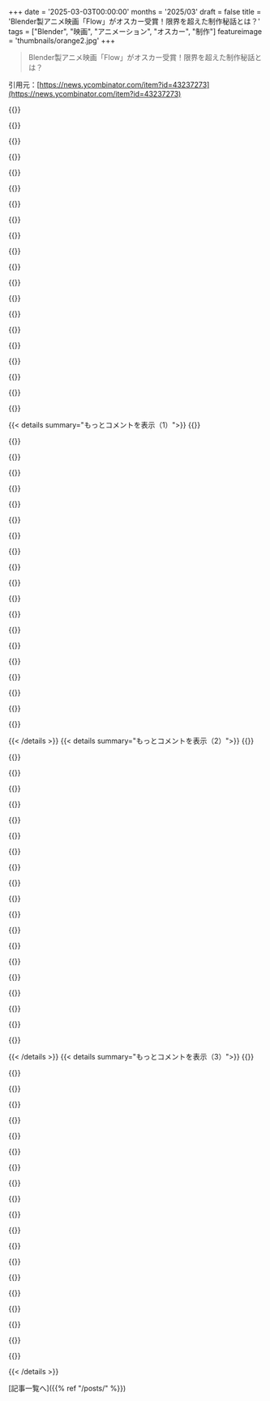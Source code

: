 +++
date = '2025-03-03T00:00:00'
months = '2025/03'
draft = false
title = 'Blender製アニメ映画「Flow」がオスカー受賞！限界を超えた制作秘話とは？'
tags = ["Blender", "映画", "アニメーション", "オスカー", "制作"]
featureimage = 'thumbnails/orange2.jpg'
+++

> Blender製アニメ映画「Flow」がオスカー受賞！限界を超えた制作秘話とは？

引用元：[https://news.ycombinator.com/item?id=43237273](https://news.ycombinator.com/item?id=43237273)

{{<matomeQuote body="Blenderで作られただけじゃなくて、最終レンダリングはBlenderの半リアルタイムEeveeエンジンで行われたんだ。これで計算量が何桁も減ったらしい。監督はレンダーファームが不要で、彼のローカルワークステーションで4Kフレームを0.5～10秒で生成できたって。もちろん、ちゃんとしたレンダラーであるCyclesの方が見た目は良いけど、限られた予算で利用可能な代替手段は貴重だよ。" userName="jsheard" createdAt="2025-03-03T03:35:40" color="#38d3d3">}}

{{<matomeQuote body="Cyclesでレンダリングしたら映画がどうなるのか気になる。ちょっと照明が“おかしい”と感じる部分があるから、称賛された今こそ、Cyclesでのリマスター版を出してほしいな。" userName="leonidasv" createdAt="2025-03-03T04:58:50" color="">}}

{{<matomeQuote body="Cyclesに切り替えるのはかなり手間になるかも。レンダラーは互換性があるとは言われてるけど、Cyclesの方が多くの機能をサポートしてるから、Eeveeで重要じゃなかったオプションを設定しなきゃならない。映画を観たけど、“非現実的”でコミカルな見た目は創造的な選択だったと思う。Cyclesに変えたとしても、クリエイターが創造的な選択を変えなければ、違う映画になっても必ずしも良くなるとは思えない。" userName="deng" createdAt="2025-03-03T14:06:10" color="#785bff">}}

{{<matomeQuote body="Flowの中で、近リアルな非動物レンダリングと非リアルな動物レンダリングの対比が妙だと思った。大きな問題じゃなかったけど、対比に困惑した人もいたみたい。" userName="PaulDavisThe1st" createdAt="2025-03-03T17:02:48" color="">}}

{{<matomeQuote body="これは過去にリリースされたすべての監督版やリマスターに当てはまると思う。" userName="CSSer" createdAt="2025-03-03T17:00:04" color="">}}

{{<matomeQuote body="あまりリマスターしてほしくないな。謙虚で民主的なFOSSの精神が好きなんだ。まるでDogme 95みたいで、伝統的な物語や演技、テーマに基づいた映画制作のルールを持っていて、派手な特殊効果や技術を排除してる。初めはアニメスタイルに否定的だったけど、引き込まれて驚いた。レンダリングクオリティよりも遥かに重要な魅力があったと思う。" userName="Fluorescence" createdAt="2025-03-03T10:04:54" color="#ff5733">}}

{{<matomeQuote body="これは啓示的かもしれない。LEDスクリーンでSuper Mario Bros.を初めてプレイしたときのように、ピクセルがクリアに見えた。真面目に言うと、誰かがBeethovenの第五をリオーケストラしたことがあるのかな？RavelやStraussのスタイルで。おそらく冗談で誰かがやってるはずで、ぜひ聴いてみたい。" userName="jancsika" createdAt="2025-03-03T16:39:44" color="">}}

{{<matomeQuote body="この文脈でいうと、Max RichterのRecomposed: Vivaldi – The Four Seasonsは似たようなものかも。良かったけど、私は純粋主義者じゃないから。" userName="alanvillalobos" createdAt="2025-03-03T18:27:01" color="">}}

{{<matomeQuote body="まだ見てないけど、直感的にはその通りだった。エンジンが安定版としてリリースされたときに試して、90%の解決策にすぐ到達することに感心したが、その後の複雑な照明シナリオに戻されてしまった。" userName="Neywiny" createdAt="2025-03-03T11:58:41" color="">}}

{{<matomeQuote body="Cyclesのレンダリングは美しいけど、1フレーム10分は魅力的じゃないかも。Eeveeのプリミティブを出力するためにCyclesでレンダリングした人がいるのかな？アーキテクチャレンダリングコミュニティの手法で、完全なグローバルレンダリングやパス追跡の代わりに、ライティングをペイントしてた気がする。" userName="eurekin" createdAt="2025-03-03T12:53:20" color="#785bff">}}

{{<matomeQuote body="一般的な前提だけど、PCの性能を上げる方法はいくつかあるよね。「https://www.youtube.com/watch?app=desktop&v=a0GW8Na5CIE」Blenderには他にもいろいろ問題があるけど、CUDA/Optixのサポートは普通のハードウェアでもできるからね＝３" userName="Joel_Mckay" createdAt="2025-03-03T16:54:03" color="#38d3d3">}}

{{<matomeQuote body="最新のBlenderの機能には疎くなっちゃったな。もし最高クオリティのレンダリングが必要なら、Blenderはレンダーファームでスケールできるの？前に聞いたときは、専用や自社製にその利点があったはず。" userName="teruakohatu" createdAt="2025-03-03T04:45:46" color="">}}

{{<matomeQuote body="うん！「https://www.sheepit-renderfarm.com/home」これは素晴らしいコミュニティの例だね。" userName="hamaluik" createdAt="2025-03-03T04:53:37" color="">}}

{{<matomeQuote body="自分でCyclesとカスタムプラグインをサポートする分散レンダリングオーケストレーターを作ったんだ。ModalのクラウドコンピューティングAPIを使って、20個までL40S GPU（4090の80%くらいでVRAMはもっとある）でジョブを生成するよ。安くはないけど、非常に速くて資金フローも楽。" userName="ad-astra" createdAt="2025-03-03T09:01:45" color="#ff5733">}}

{{<matomeQuote body="最近見た中で、最もオリジナルなREADMEだね。ちょっと分かりにくいけど、" userName="sbarre" createdAt="2025-03-03T13:13:43" color="">}}

{{<matomeQuote body="見てくれてありがとう！あまり注目はされないと思うけど、楽しんでるよ。" userName="ad-astra" createdAt="2025-03-03T16:45:43" color="">}}

{{<matomeQuote body="第二のタイトルは「Book of Job」と名付けるべきだと思う。" userName="remify" createdAt="2025-03-03T16:15:18" color="">}}

{{<matomeQuote body="1.5時間の映画を24FPSで作ったら約13万フレーム。マシンがそれより少ないなら、並列化はほぼ無料だよ。" userName="orlp" createdAt="2025-03-03T10:06:15" color="#38d3d3">}}

{{<matomeQuote body="恥ずかしいほど並列処理が簡単なら、リソースを増やすことでほぼ無限にスケールできるよ。" userName="zoky" createdAt="2025-03-03T05:41:42" color="">}}

{{<matomeQuote body="すごいBlenderのハッカーがNVIDIAとIntelのGPUを使ってCyclesを試したのを見た気がする。APIがこんなにポータブルで異種ハードウェアでパラレル化できるのはすごい。ソフトウェアのクオリティに驚かされる。" userName="touisteur" createdAt="2025-03-03T07:32:58" color="#785bff">}}

{{< details summary="もっとコメントを表示（1）">}}
{{<matomeQuote body="BlenderをNVIDIAのGPUとAMDのCPUで同時に動かすのは設定でチェックするだけで簡単。GPUの性能が圧倒的だからあんまり意味がないけど、Blenderがここまで動くのは本当に驚きだ。" userName="Doxin" createdAt="2025-03-03T07:37:15" color="#785bff">}}

{{<matomeQuote body="Blender Foundationのオープンソース映画は20年以上前からレンダーファームでレンダリングされてるはず。Cycles/Eeveeが出る前からだけど、そういう方向には戻らないと思う。" userName="sangnoir" createdAt="2025-03-03T19:22:11" color="">}}

{{<matomeQuote body="超シンプルな方法は、各機械で手動でレンダリングを開始し、異なるフレーム範囲を設定することだね。" userName="sznio" createdAt="2025-03-03T09:18:35" color="">}}

{{<matomeQuote body="もっと手間をかける気になったら、各フレームをN個のセルに分割して配布する方法もあるよ。レンダリングが決定的なら、各セルを統合して完全なフレームにすればいい。" userName="diggan" createdAt="2025-03-03T13:56:27" color="">}}

{{<matomeQuote body="Blenderはもっと効率的なCyclesレンダラーに取り組んでなかったっけ？" userName="pier25" createdAt="2025-03-03T05:53:55" color="">}}

{{<matomeQuote body="おそらくCycles Xのことを言ってるんだと思うが、すでにリリースされているはず。ただ、Eeveeの性能にはかなわないだろうね。Cyclesは物理的ベースのパストレーシングエンジンで、EeveeはOpenGLを使ったラスタライズだから。" userName="pilaf" createdAt="2025-03-03T07:13:40" color="#ff5733">}}

{{<matomeQuote body="そうだね。Eevee Nextプロジェクトと混同してたかも。" userName="pier25" createdAt="2025-03-03T13:38:03" color="">}}

{{<matomeQuote body="予告編見たけど、あまりも期待外れに感じた。最近のゲームのカットシーンよりも劣ってる気がする。遠景はいいけど、動物の近接シーンのレンダリングは素人っぽくてブロック状。見た目で選ばれたんじゃなく、ストーリーとキャラクターで受賞したといいな。" userName="zo1" createdAt="2025-03-03T15:58:47" color="">}}

{{<matomeQuote body="映画には素晴らしいビジュアルがあるけど、リアルな詳細ではなく、映画の小さなストーリーの裏にある神秘的な深さを喚起してる。映画はリアルには見えないけど、リアルに振る舞うわけでもない。" userName="snowwrestler" createdAt="2025-03-03T16:17:34" color="">}}

{{<matomeQuote body="映画館でFlow観たけど、大画面で見るとちょっと粗い見た目が逆にアート的な選択って感じで、異世界感を強調してたね。動物のアニメーションや音響も素晴らしくて、劇場から出ると感動したよ。ちょっとした環境だと視覚的な粗さが目立つかも。" userName="billin" createdAt="2025-03-04T14:15:58" color="#ff5733">}}

{{<matomeQuote body="今のハリウッドのゴミみたいな映画見てると、オスカーも金持ちの自己満足にしか思えないけど、こういう作品が何かを勝ち取るのは本当に嬉しいね。でもこれって偶然的な気もしたけど。" userName="sepositus" createdAt="2025-03-03T16:41:51" color="">}}

{{<matomeQuote body="見た目は雑だけど、ストーリーはそれなりに整ってるし、ビジュアルも話を伝えるに足るものだと思う。" userName="ChrisMarshallNY" createdAt="2025-03-03T16:34:12" color="">}}

{{<matomeQuote body="同意だけど、ちょっと違う理由があるんだ。可愛さ満載で泣きそうになるけど、長ったらしい技術デモかなんかに見えちゃう。" userName="Funes-" createdAt="2025-03-03T16:05:14" color="">}}

{{<matomeQuote body="確かに完璧ではないけど、リアルタイムでレンダリングされるゲームだってこんなもんじゃん。派手なエフェクトも使わないし、いいバランスだと思う。" userName="raverbashing" createdAt="2025-03-03T05:18:09" color="#785bff">}}

{{<matomeQuote body="Flowは技術的にすごいとは思わなかった。アニメーションは不十分で、影やテクスチャも変だった。全体の感じがゲームのカットシーンみたいだね。でもそのカットシーンは見ごたえがあった。媒体が言うような革新的な映画だとは思えないけど、監督が制約の中で楽しめるものを作ったのが本当のストーリーだよ。特に子供たちが楽しんだのが最高。" userName="legitster" createdAt="2025-03-03T04:32:29" color="#ff5c5c">}}

{{<matomeQuote body="アニメスタイルの子供向け映画において、最先端のレンダリングはあまり重要じゃないかもね。" userName="brundolf" createdAt="2025-03-03T05:56:43" color="">}}

{{<matomeQuote body="子供の頃に見たトランスフォーマーやGI Joe、サンダーキャッツみたいなアニメは、今見るとクソみたいだけど、自分たちの想像力を掻き立ててくれたんだよね。" userName="stvltvs" createdAt="2025-03-03T07:10:28" color="">}}

{{<matomeQuote body="古い（1940年代）のアニメはすごくスムーズで質が良かった。でも70年代、80年代はクオリティが低かったかも。Flowの映画は確かにオスカーに値するけど、キャラクターのレンダリングはちょっと雑だった。でも動きに最適化してるのはいい選択だと思ったよ。時間をかけて観ると、粗さは気にならなくなるね。Avatarもそんな感じだったし。今、再レンダリングされるって噂聞いたよ。" userName="ChrisMarshallNY" createdAt="2025-03-03T09:52:59" color="#ff33a1">}}

{{<matomeQuote body="アニメーションの質は常に予算とモチベーションに影響されるね。手抜きはいつも同じで、技術の進歩はそれほど影響しないから。質が悪いのは安いテレビ制作によくある話。" userName="HelloNurse" createdAt="2025-03-03T11:29:50" color="">}}

{{<matomeQuote body="Spielbergは”Animaniacs”で素晴らしい仕事をしたから、うまくやれる可能性があるよね。最近のアニメは3Dレンダリングが多いけど、なんか”アンクニー・バレー”を感じるのは、クラシックなアニメに育ったせいかも。" userName="ChrisMarshallNY" createdAt="2025-03-03T12:15:40" color="">}}


{{< /details >}}
{{< details summary="もっとコメントを表示（2）">}}
{{<matomeQuote body="＞”1970年代と1980年代のものは質が悪いと思う。多くがGI Joeのおかげでマーケティングマシーンになったから。安いアニメは子供向けのコマーシャル枠を作り出し、80年代はおもちゃを売るためのアイデアを試しまくった。”" userName="MisterTea" createdAt="2025-03-03T14:12:20" color="">}}

{{<matomeQuote body="想像力をかき立てるのが目的なら、これらの欠点はしばしば特徴であって、バグとは言えないね。だから、元の本は予算に関わらず、完全に表現された映画よりもほぼ常に素晴らしいんだ。" userName="Hoasi" createdAt="2025-03-03T08:54:49" color="#45d325">}}

{{<matomeQuote body="Homestar RunnerみたいにFlashでアニメ化されたものもあるし、アニメツールはストーリーテリングの一部なんだ。目に美しいからといって、ストーリーがうまく語られているわけじゃない。時には”悪いグラフィック”が物語を助けることもあって、重要じゃない部分を目立たなくさせるんだよ。" userName="bombcar" createdAt="2025-03-03T16:11:45" color="#ff33a1">}}

{{<matomeQuote body="バランスを取ることが大事で、視覚の”完璧”なんて実在しない。Star Warsだってミスや明らかに劣るトリックがあったけど、それが深い不思議な感覚を生んでいたんだ。" userName="agumonkey" createdAt="2025-03-03T08:25:48" color="">}}

{{<matomeQuote body="Star Warsの三部作は偉大な映画とは言えないけど、即興のライトセーバーで遊んだり、フォースで物を動かそうとする時間が、想像力の可能性を証明してるよ。" userName="stvltvs" createdAt="2025-03-03T15:44:28" color="">}}

{{<matomeQuote body="視覚的には画期的だったし、あの時代の映画を見ると、宇宙アクションファンタジーの試みはたくさんあったけど、どれも粗雑で信じられない見た目だった。VFX、音声、音楽の才能が揃っていたからこそ、全体がしっかりしていた。" userName="agumonkey" createdAt="2025-03-03T15:50:09" color="#ff5733">}}

{{<matomeQuote body="Nintendoはこれをずっと前に理解していたと思う。彼らのゲームはグラフィックが最先端ではないけど、売上はすごくて、" userName="kevinventullo" createdAt="2025-03-03T07:20:50" color="">}}

{{<matomeQuote body="Nintendoは自分たちの”ディズニーマジック”を洗練させたね。彼らの代表的なゲームは信じられないほど磨かれたもので、アートディレクションは慎重に選ばれてる。特に洗練されたものではなくても、ユニークで一貫性があり、愛されているんだ。" userName="Liquix" createdAt="2025-03-03T10:09:43" color="#ff5733">}}

{{<matomeQuote body="ここでの重要ポイントは（OPも同じように思ってるみたいだけど）、アートディレクションがグラフィック技術よりもはるかに重要だということ。特に今の時代では。" userName="brundolf" createdAt="2025-03-03T17:26:10" color="#785bff">}}

{{<matomeQuote body="子供のころに見てたアニメは良いアニメーションも多かったけど、今見るとすごく原始的な3Dレンダリングが多かったなあ。子供のころは全然気にしてなかったのに！" userName="Rendello" createdAt="2025-03-03T16:57:50" color="">}}

{{<matomeQuote body="Hundreds of Beaversみたいな、低コストの手法の粗さを芸術的スタイルとして生かしてる点では同じカテゴリだと思う。めっちゃいい映画だよね。" userName="crooked-v" createdAt="2025-03-03T05:05:21" color="#ff5c5c">}}

{{<matomeQuote body="最近、Blenderの最初の映画、Tears of Steelを思い出したんだけど、セリフが面白かったよね。「セリア、情熱を追いかけなきゃダメだよ！」って言うのとか。テクスチャや影のことじゃないから。" userName="watt" createdAt="2025-03-03T08:56:17" color="#38d3d3">}}

{{<matomeQuote body="Tears of SteelはBlenderのオープンムービーの4作目で、最初は2006年のElephants Dream、その次がBig Buck Bunny、Sintelだよ。最近の中ではSprite Frightもおすすめ。" userName="seba_dos1" createdAt="2025-03-03T11:05:03" color="#ff5c5c">}}

{{<matomeQuote body="Tears of Steel以降、Blender Foundationの映画が何してるのかは知らないけど、基本的には技術を進めることが目的だったよね。例えばモーショントラッキングとか。" userName="UncleEntity" createdAt="2025-03-03T14:09:59" color="">}}

{{<matomeQuote body="揺れるカメラは無理。アニメでも実写でも、テレビでも映画でも、揺れたらすぐに見たくなくなる。" userName="deskr" createdAt="2025-03-03T12:04:49" color="">}}

{{<matomeQuote body="変だな、ウチの10歳の子はすぐに飽きてしまった。興味をなくしちゃったみたい。" userName="guelo" createdAt="2025-03-03T07:52:13" color="">}}

{{<matomeQuote body="俺の11歳も同じだよ。映画好きなのに。" userName="bdangubic" createdAt="2025-03-03T07:53:54" color="">}}

{{<matomeQuote body="いろんな人がいるってことだね、好みが違うってことだな。　；）" userName="sbarre" createdAt="2025-03-03T13:15:53" color="">}}

{{<matomeQuote body="驚きだな。アカデミーのメンバーはベストアニメ映画のノミネート作を全て見る必要はないんだ。実際、見なくても投票できる。アニメ業界の人たちが思っていた受賞作と違うことがあったりするから。" userName="tzs" createdAt="2025-03-03T03:16:55" color="#785bff">}}

{{<matomeQuote body="面白いね。Flowが好きだったから、こういう結果になるのは嬉しい。この記事には他のオスカー関連の初も載ってて、Gints Zilbalodisがアニメーション部門の最年少受賞監督で、Flowは完全にヨーロッパ製のアニメーション映画初の受賞、対話なしの映画初の受賞、4百万ドル未満の最も低予算の受賞作だって。短編部門のIn the Shadow of the Cypressはイランの監督がビザの問題で活動できなかったから予想外の結果だったらしい。" userName="CmdrKrool" createdAt="2025-03-03T04:20:29" color="#785bff">}}


{{< /details >}}
{{< details summary="もっとコメントを表示（3）">}}
{{<matomeQuote body="いくつかの点について：1. この10年で若い投票者が増えたよね。若い人はアニメを真剣なジャンルとして見る傾向がある。2. インタビューはオーバーに言われることが多いけど、全体としてはランダムに投票する人は多くないと思う。3. Flowの最大の競争相手はThe Wild Robotで、Inside Out 2と比べて絶対の勝者だよ。過去数年の傾向を見ると、最近ではThe Boy and the HeronがAcross the Spider-Verseに勝ったりしたね。" userName="chillee" createdAt="2025-03-03T06:33:19" color="#ff5733">}}

{{<matomeQuote body="Flowの最大の競争相手はThe Wild Robotで、Inside Out 2よりも良くなかったってこと？" userName="zimpenfish" createdAt="2025-03-03T15:09:00" color="">}}

{{<matomeQuote body="ランダムな要素が多くても結果は有効である可能性があるんだ。投票者は約1万人いるから、9000人がランダムに投票しても1000人は映画を見てそれに基づいて投票するわけだから、10,000人全員が映画を見て投票した場合とは約2%の確率で異なる結果になるよ。" userName="brookst" createdAt="2025-03-03T14:27:41" color="">}}

{{<matomeQuote body="これは世代交代の一部だと思う。アニメ部門ができてから約30年で、AcademyがBeauty and the Beastがノミネートされた時の恨みから生まれたもの。次世代の人たちは多様なアニメ映画に慣れているんだね。オスカーは社会的変化を反映するのが遅いけど、この結果には希望がある。" userName="stuart78" createdAt="2025-03-03T03:45:59" color="">}}

{{<matomeQuote body="音楽のグラミーも同じだよね。メンバーはノミネートされたアルバムを必ずしも聴く必要がない。クラシックミュージシャンだった友達はヒップホップのアルバムの投票を求められて驚いてた。それで、ニッチなカテゴリは結局人気投票みたいになっちゃう。" userName="dmazzoni" createdAt="2025-03-03T03:43:44" color="">}}

{{<matomeQuote body="Jethro TullがMetallicaやAC/DCを破ってハードロック/メタル部門を受賞した時を思い出すわ。" userName="SoftTalker" createdAt="2025-03-03T03:54:54" color="">}}

{{<matomeQuote body="Flowが大好きだったよ。Inside Out 2と比べて本当に”良かった”とは言えないけど、期待を超えるものだった。Latviaの無名のチームが作ったってこともあって、ノー期待で見たらすごく独特だった。" userName="tootie" createdAt="2025-03-03T03:47:15" color="#ff5733">}}

{{<matomeQuote body="Inside Out 2はあまり良い映画だとは思わなかったな。いいアイデアはあったけど、前作みたいにはうまくいかなかった。だから、ただの続編じゃない映画がMoanaやIO2に勝ったのは驚かないよ。" userName="riffraff" createdAt="2025-03-03T05:35:31" color="">}}

{{<matomeQuote body="映画のタイトルは完璧だね。やってることは同じで、良いけど新しさは欠けてる。" userName="brookst" createdAt="2025-03-03T14:29:07" color="">}}

{{<matomeQuote body="Inside Out 2にはがっかりした。第一作に似過ぎてたから。Flowの方がよかったよ。" userName="autoexec" createdAt="2025-03-03T08:57:23" color="">}}

{{<matomeQuote body="それがポイントだよ。Inside Out 2は期待が高すぎたんだ。もしPixarがなかったら、知らないスタジオの作品だとしたら衝撃だったはず。" userName="tootie" createdAt="2025-03-03T15:17:15" color="#ff33a1">}}

{{<matomeQuote body="その通り。Pixarは成功のせいで苦しむこともあるけど、Inside Out 2はまたInside Outなんだよね。新しい要素も驚くほどのものはない。悪くないんだけど、時には同じものが欲しいときもあるし。Flowは期待を超えたから、有名作品より多く見られたんじゃないかな。全くセリフなしで本当にいい映画っていうタグラインが人を引き寄せたんだ。" userName="bombcar" createdAt="2025-03-03T16:16:38" color="#ff33a1">}}

{{<matomeQuote body="まあ、僕には合わなかったな。全然特別でもなくて、期待も低かったのに。" userName="whatevertrevor" createdAt="2025-03-04T19:39:54" color="">}}

{{<matomeQuote body="Flowは批評家に好かれたから、時にはそれがオスカーで重要になるんだよね。" userName="lukasb" createdAt="2025-03-03T03:36:00" color="">}}

{{<matomeQuote body="彼らは観る必要はないけど、投票者は全員にスクリーenerが配られるから、観る機会はあるんだ。観たことがなくても聞いたものだけで投票するわけじゃない。アカデミーは「芸術的価値」を求める評判があって、時には興行成績が良くない作品に注目してほしいと思ってることがあるけど、結果としてダメ作品にアワードを与えることもある。" userName="jfengel" createdAt="2025-03-03T13:59:27" color="">}}

{{<matomeQuote body="ゴールデングローブでの成功で、皆が知ることになったのかな。" userName="Timwi" createdAt="2025-03-03T05:49:46" color="">}}

{{<matomeQuote body="歴史的にゴールデングローブはオスカーの最大の予測指標だから、そうなるね。でも、どうやってゴールデングローブを取ったのかは疑問だけどね。" userName="dkh" createdAt="2025-03-03T08:18:52" color="">}}

{{<matomeQuote body="『セリフなしで実際にいい映画』っていうだけで人々が観るきっかけになったんじゃないかな。サイレント映画から100年以上経った今、単純な興味でもあるし。そして、実際に良かった！レゴムービーとも似た感じだったな。" userName="bombcar" createdAt="2025-03-03T16:18:21" color="#ff5c5c">}}

{{<matomeQuote body="＞「セリフなしで実際にいい映画」がきっかけで人々が観るようになったと思う。サイレント映画から100年以上経ってるから、それだけでも興味を引くし。他のノミネートでもセリフなしの作品はあるよ。" userName="tzs" createdAt="2025-03-03T21:47:17" color="">}}

{{<matomeQuote body="Blenderを1.8の前から使ってる者として、old blender.nlフォーラムに投稿してた頃から、今の進化を見てきたのは本当にすごいことだなって思う。当時はレイトレーシングもなかったし、長編動画の制作はかなり基礎的なものしかできなかったからね。" userName="viccis" createdAt="2025-03-03T03:45:07" color="#ff33a1">}}


{{< /details >}}


[記事一覧へ]({{% ref "/posts/" %}})

